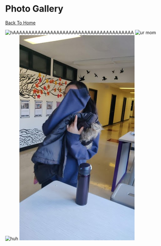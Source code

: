 # Photo Gallery

[Back To Home](/index.md)

![hAAAAAAAAAAAAAAAAAAAAAAAAAAAAAAAAAAAAAAA](http://www.wikihow.com/images/6/64/Stop-a-Dog-from-Jumping-Step-6-Version-2.jpg)
![ur mom](https://images.wagwalkingweb.com/media/articles/dog/fluid-therapy/fluid-therapy.jpg)
![huh](https://jqiao6835.github.io/Qiaowo.github.io/images/jam%20fluffly%20black%20cape%20(2).png)
<img src="I_hide.jpg" alt="Flowers in Chania">